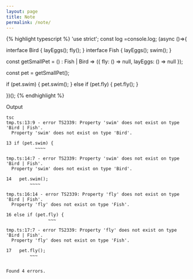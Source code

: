 ```yaml
---
layout: page
title: Note
permalink: /note/
---
```


{% highlight typescript %}
'use strict'; const log =console.log; (async ()=>{

interface Bird { layEggs(); fly();  }
interface Fish { layEggs(); swim(); }

const getSmallPet = () : Fish | Bird => ({
  fly:     () => null,
  layEggs: () => null
});

const pet = getSmallPet();

if (pet.swim) {
  pet.swim();
}
else if (pet.fly) {
  pet.fly();
}

})();
{% endhighlight %}

Output

```
tsc
tmp.ts:13:9 - error TS2339: Property 'swim' does not exist on type 'Bird | Fish'.
  Property 'swim' does not exist on type 'Bird'.

13 if (pet.swim) {
           ~~~~

tmp.ts:14:7 - error TS2339: Property 'swim' does not exist on type 'Bird | Fish'.
  Property 'swim' does not exist on type 'Bird'.

14   pet.swim();
         ~~~~

tmp.ts:16:14 - error TS2339: Property 'fly' does not exist on type 'Bird | Fish'.
  Property 'fly' does not exist on type 'Fish'.

16 else if (pet.fly) {
                ~~~

tmp.ts:17:7 - error TS2339: Property 'fly' does not exist on type 'Bird | Fish'.
  Property 'fly' does not exist on type 'Fish'.

17   pet.fly();
         ~~~


Found 4 errors.
```
